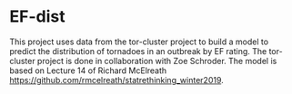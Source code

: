 # EF-dist
This project uses data from the tor-cluster project to build a model to predict the distribution of tornadoes in an outbreak by EF rating. The tor-cluster project is done in collaboration with Zoe Schroder. The model is based on Lecture 14 of Richard McElreath https://github.com/rmcelreath/statrethinking_winter2019.
